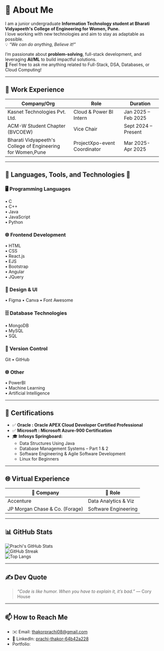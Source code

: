 # 👋 About Me  
I am a junior undergraduate **Information Technology student at Bharati Vidyapeeth's College of Engineering for Women, Pune.**  
I love working with new technologies and aim to stay as adaptable as possible.  
💡 *“We can do anything, Believe it!”*  

I’m passionate about **problem-solving**, full-stack development, and leveraging **AI/ML** to build impactful solutions.  
💬 Feel free to ask me anything related to Full-Stack, DSA, Databases, or Cloud Computing!

---

## 💼 Work Experience

|  Company/Org                           |  Role                              |  Duration                 |
|-----------------------------------------|--------------------------------------|----------------------------|
| Kasnet Technologies Pvt. Ltd.           | Cloud & Power BI Intern              | Jan 2025 – Feb 2025        |            
| ACM-W Student Chapter (BVCOEW)           | Vice Chair                           | Sept 2024 – Present        |
|Bharati Vidyapeeth's College of Engineering<br>for Women,Pune | ProjectXpo-event Coordinator | Mar 2025-Apr 2025 |


---

## 🔧 Languages, Tools, and Technologies 🚀

### 🖥️ Programming Languages  
• C<br>
• C++<br>
• Java <br>
• JavaScript<br> 
• Python  <br>

### 🌐 Frontend Development  
• HTML <br>
• CSS <br>
• React.js<br> 
• EJS <br>
• Bootstrap<br>
• Angular<br>
• JQuery<br>

### 🎨 Design & UI  
• Figma • Canva • Font Awesome  

### 🗄️ Database Technologies  
• MongoDB <br>
• MySQL<br>
• SQL  

### 🔗 Version Control  
Git • GitHub  

### 🌐 Other 
• PowerBI<br>
• Machine Learning<br>
• Artificial Intelligence<br>

---

## 📜 Certifications

- ✅ **Oracle : Oracle APEX Cloud Developer Certified Professional**  
- ✅ **Microsoft : Microsoft Azure-900 Certification**  
- 🎓 **Infosys Springboard:**  
  - Data Structures Using Java  
  - Database Management Systems – Part 1 & 2  
  - Software Engineering & Agile Software Development  
  - Linux for Beginners  

---

## 🌐 Virtual Experience

| 🏢 Company                     | 💼 Role                    |
|-------------------------------|----------------------------|
| Accenture                     | Data Analytics & Viz       |
| JP Morgan Chase & Co. (Forage)| Software Engineering       |

---

## 📊 GitHub Stats

![Prachi's GitHub Stats](https://github-readme-stats.vercel.app/api?username=prachithakor08&show_icons=true&theme=radical)  
![GitHub Streak](https://github-readme-streak-stats.herokuapp.com/?user=prachithakor08&theme=radical)  
![Top Langs](https://github-readme-stats.vercel.app/api/top-langs/?username=prachithakor08&layout=compact&theme=radical)

---

## ✍️ Dev Quote
> _“Code is like humor. When you have to explain it, it’s bad.”_ — Cory House  

---

## 📫 How to Reach Me
- ✉️ Email: thakorprachi08@gmail.com  
- 🔗 LinkedIn: [prachi-thakor-64b42a228](https://www.linkedin.com/in/prachi-thakor-64b42a228/)
-  Portfolio:

